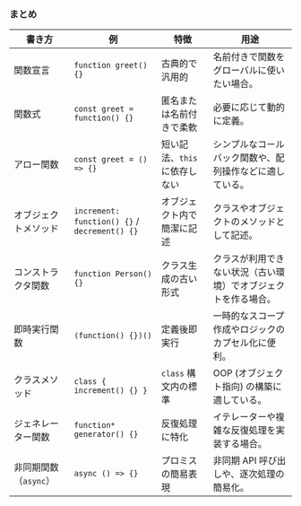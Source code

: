 ### まとめ

| **書き方**             | **例**                                         | **特徴**                    | **用途**                                                                                 |
|-------------------------|-----------------------------------------------|----------------------------|-----------------------------------------------------------------------------------------|
| 関数宣言               | `function greet() {}`                         | 古典的で汎用的             | 名前付きで関数をグローバルに使いたい場合。                                              |
| 関数式                 | `const greet = function() {}`                 | 匿名または名前付きで柔軟    | 必要に応じて動的に定義。                                                               |
| アロー関数             | `const greet = () => {}`                      | 短い記法、`this`に依存しない | シンプルなコールバック関数や、配列操作などに適している。                                  |
| オブジェクトメソッド   | `increment: function() {}` / `decrement() {}` | オブジェクト内で簡潔に記述  | クラスやオブジェクトのメソッドとして記述。                                               |
| コンストラクタ関数     | `function Person() {}`                        | クラス生成の古い形式        | クラスが利用できない状況（古い環境）でオブジェクトを作る場合。                           |
| 即時実行関数           | `(function() {})()`                           | 定義後即実行                | 一時的なスコープ作成やロジックのカプセル化に便利。                                       |
| クラスメソッド         | `class { increment() {} }`                    | `class` 構文内の標準        | OOP (オブジェクト指向) の構築に適している。                                              |
| ジェネレーター関数     | `function* generator() {}`                    | 反復処理に特化              | イテレーターや複雑な反復処理を実装する場合。                                             |
| 非同期関数（`async`） | `async () => {}`                              | プロミスの簡易表現          | 非同期 API 呼び出しや、逐次処理の簡易化。                                               |

